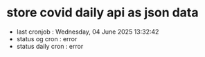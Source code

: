 # store covid daily api as json data

- last cronjob : Wednesday, 04 June 2025 13:32:42
- status og cron : error
- status daily cron : error
      
      